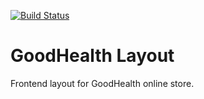 [![Build Status](https://travis-ci.org/Everhard/GoodHealth-Layout.svg?branch=master)](https://travis-ci.org/Everhard/GoodHealth-Layout)

# GoodHealth Layout

Frontend layout for GoodHealth online store.